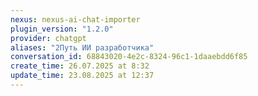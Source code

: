 ```yaml
---
nexus: nexus-ai-chat-importer
plugin_version: "1.2.0"
provider: chatgpt
aliases: "2Путь ИИ разработчика"
conversation_id: 68843020-4e2c-8324-96c1-1daaebdd6f85
create_time: 26.07.2025 at 8:32
update_time: 23.08.2025 at 12:37
---
```

